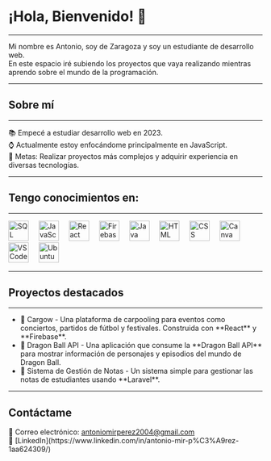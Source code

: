 <h1 align="left">¡Hola, Bienvenido! 👋</h1>

<hr>

<p align="left">Mi nombre es Antonio, soy de Zaragoza y soy un estudiante de desarrollo web. <br>En este espacio iré subiendo los proyectos que vaya realizando mientras aprendo sobre el mundo de la programación.</p>

<hr>

<h2 align="left">Sobre mí</h2>

<hr>

<p align="left">📚 Empecé a estudiar desarrollo web en 2023.<br>⌚ Actualmente estoy enfocándome principalmente en JavaScript.<br>🎯 Metas: Realizar proyectos más complejos y adquirir experiencia en diversas tecnologías.</p>

<hr>

<h2 align="left">Tengo conocimientos en:</h2>

<hr>

<div align="left">
  <img src="https://cdn.jsdelivr.net/gh/devicons/devicon@latest/icons/azuresqldatabase/azuresqldatabase-original.svg" height="40" alt="SQL logo" />
  <img width="12" />
  
  <img src="https://devicon-website.vercel.app/api/javascript/original.svg" height="40" alt="JavaScript Logo">
  <img width="12" />
  
  <img src="https://devicon-website.vercel.app/api/react/original.svg" height="40" alt="React Logo">
  <img width="12" />
  
  <img src="https://devicon-website.vercel.app/api/firebase/plain.svg" height="40" alt="Firebase Logo">
  <img width="12" />
  
  <img src="https://cdn.jsdelivr.net/gh/devicons/devicon@latest/icons/java/java-original-wordmark.svg" height="40" alt="Java logo" />
  <img width="12" />
  
  <img src="https://cdn.jsdelivr.net/gh/devicons/devicon@latest/icons/html5/html5-original.svg" height="40" alt="HTML logo" />
  <img width="12" />
  
  <img src="https://cdn.jsdelivr.net/gh/devicons/devicon@latest/icons/css3/css3-original.svg" height="40" alt="CSS logo" />
  <img width="12" />
  
  <img src="https://cdn.jsdelivr.net/gh/devicons/devicon@latest/icons/canva/canva-original.svg" height="40" alt="Canva logo" />
  <img width="12" />
  
  <img src="https://cdn.jsdelivr.net/gh/devicons/devicon@latest/icons/vscode/vscode-original.svg" height="40" alt="VSCode logo" />
  <img width="12" />
  
  <img src="https://cdn.jsdelivr.net/gh/devicons/devicon@latest/icons/ubuntu/ubuntu-original.svg" height="40" alt="Ubuntu logo" />
  <img width="12" />
</div>

<hr>

<h2 align="left">Proyectos destacados</h2>

<hr>

<ul>
  <li>🔹 Cargow - Una plataforma de carpooling para eventos como conciertos, partidos de fútbol y festivales. Construida con **React** y **Firebase**.</li>
  <li>🔹 Dragon Ball API - Una aplicación que consume la **Dragon Ball API** para mostrar información de personajes y episodios del mundo de Dragon Ball.</li>
  <li>🔹 Sistema de Gestión de Notas - Un sistema simple para gestionar las notas de estudiantes usando **Laravel**.</li>
</ul>

<hr>

<h2 align="left">Contáctame</h2>

<p align="left">
  📧 Correo electrónico: <a href="mailto:antoniomirperez2004@gmail.com">antoniomirperez2004@gmail.com</a><br>
  🔗 [LinkedIn](https://www.linkedin.com/in/antonio-mir-p%C3%A9rez-1aa624309/)
</p>
